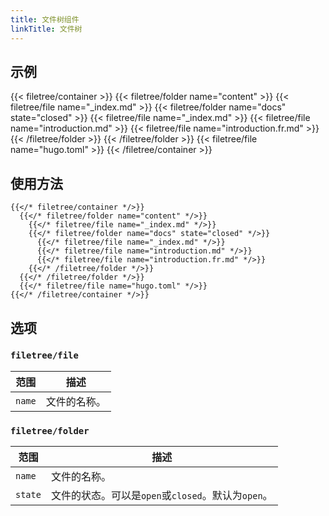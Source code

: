 ```yaml
---
title: 文件树组件
linkTitle: 文件树
---
```


## 示例

{{< filetree/container >}}
  {{< filetree/folder name="content" >}}
    {{< filetree/file name="_index.md" >}}
    {{< filetree/folder name="docs" state="closed" >}}
      {{< filetree/file name="_index.md" >}}
      {{< filetree/file name="introduction.md" >}}
      {{< filetree/file name="introduction.fr.md" >}}
    {{< /filetree/folder >}}
  {{< /filetree/folder >}}
  {{< filetree/file name="hugo.toml" >}}
{{< /filetree/container >}}

## 使用方法

```text {filename="Markdown"}
{{</* filetree/container */>}}
  {{</* filetree/folder name="content" */>}}
    {{</* filetree/file name="_index.md" */>}}
    {{</* filetree/folder name="docs" state="closed" */>}}
      {{</* filetree/file name="_index.md" */>}}
      {{</* filetree/file name="introduction.md" */>}}
      {{</* filetree/file name="introduction.fr.md" */>}}
    {{</* /filetree/folder */>}}
  {{</* /filetree/folder */>}}
  {{</* filetree/file name="hugo.toml" */>}}
{{</* /filetree/container */>}}
```

## 选项

### `filetree/file`

| 范围     | 描述     |
|--------|--------|
| `name` | 文件的名称。 |

### `filetree/folder`

| 范围      | 描述                                  |
|---------|-------------------------------------|
| `name`  | 文件的名称。                              |
| `state` | 文件的状态。可以是`open`或`closed`。默认为`open`。 |
